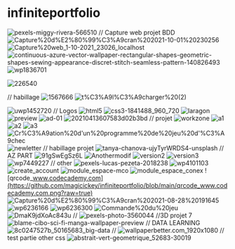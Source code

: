 # infiniteportfolio
![pexels-miggy-rivera-566510](https://github.com/magicickey/infiniteportfolio/blob/main/pexels-miggy-rivera-5665104.jpg?raw=true)
// Capture web projet BDD
![Capture%20d%E2%80%99%C3%A9cran%202021-10-01%20230256](https://github.com/magicickey/infiniteportfolio/blob/main/Capture%20d%E2%80%99%C3%A9cran%202021-10-01%20230256.png?raw=true)
![Capture%20web_1-10-2021_23026_localhost](https://github.com/magicickey/infiniteportfolio/blob/main/Capture%20web_1-10-2021_23026_localhost.jpeg?raw=true)
![continuous-azure-vector-wallpaper-rectangular-shapes-geometric-shapes-sewing-appearance-discret-stitch-seamless-pattern-140826493](https://github.com/magicickey/infiniteportfolio/blob/main/continuous-azure-vector-wallpaper-rectangular-shapes-geometric-shapes-sewing-appearance-discret-stitch-seamless-pattern-140826493.jpg?raw=true)
![wp1836701](https://github.com/magicickey/infiniteportfolio/blob/main/wp1836701.webp?raw=true)

![226540](https://github.com/magicickey/infiniteportfolio/blob/main/226540.png?raw=true)


// habillage
![1567666](https://github.com/magicickey/infiniteportfolio/blob/main/1567666.png?raw=true)
![t%C3%A9l%C3%A9charger%20(2)](https://github.com/magicickey/infiniteportfolio/blob/main/t%C3%A9l%C3%A9charger%20(2).jfif?raw=true)

![uwp1452720](https://github.com/magicickey/infiniteportfolio/blob/main/uwp1452720.webp?raw=true)
// Logos
![html5](https://github.com/magicickey/infiniteportfolio/blob/main/html5.png?raw=true)
![css3-1841488_960_720](https://github.com/magicickey/infiniteportfolio/blob/main/css3-1841488_960_720.webp?raw=true)
![laragon](https://github.com/magicickey/infiniteportfolio/blob/main/laragon.jpg?raw=true)
![preview](https://github.com/magicickey/infiniteportfolio/blob/main/preview.png?raw=true)
![ad-01](https://github.com/magicickey/infiniteportfolio/blob/main/ad-01-.webp?raw=true)
![20210413607583d02b3bd](https://github.com/magicickey/infiniteportfolio/blob/main/20210413607583d02b3bd.jpeg?raw=true)
// projet
![workzone](https://github.com/magicickey/infiniteportfolio/blob/main/workzone.jpeg?raw=true)
![a1](https://github.com/magicickey/infiniteportfolio/blob/main/a1.jpeg?raw=true)
![a2](https://github.com/magicickey/infiniteportfolio/blob/main/a2.jpeg?raw=true)
![a3](https://github.com/magicickey/infiniteportfolio/blob/main/a3.jpeg?raw=true)
![Cr%C3%A9ation%20d'un%20programme%20de%20jeu%20d'%C3%A9chec](https://github.com/magicickey/infiniteportfolio/blob/main/Cr%C3%A9ation%20d'un%20programme%20de%20jeu%20d'%C3%A9chec.png?raw=true)
![newletter](https://github.com/magicickey/infiniteportfolio/blob/main/newletter.jpeg?raw=true)
// habillage projet
![tanya-chanova-ujyTyrWRDS4-unsplash](https://github.com/magicickey/infiniteportfolio/blob/main/tanya-chanova-ujyTyrWRDS4-unsplash.jpg?raw=true)
// AZ PART
![91gSwEgSz6L](https://github.com/magicickey/infiniteportfolio/blob/main/91gSwEgSz6L.jpg?raw=true)
![Anothermodif](https://github.com/magicickey/infiniteportfolio/blob/main/Anothermodif.jpeg?raw=true)
![version2](https://github.com/magicickey/infiniteportfolio/blob/main/version2.jpeg?raw=true)
![version3](https://github.com/magicickey/infiniteportfolio/blob/main/version3.jpeg?raw=true)
![]()
![wp7449227](https://github.com/magicickey/infiniteportfolio/blob/main/wp7449227.jpg?raw=true)
// other
![pexels-lucas-pezeta-2018238](https://github.com/magicickey/infiniteportfolio/blob/main/pexels-lucas-pezeta-2018238.jpg?raw=true)
![wp4101103](https://github.com/magicickey/infiniteportfolio/blob/main/wp4101103.png?raw=true)
![create_account](https://github.com/magicickey/infiniteportfolio/blob/main/module_create_account.jpeg?raw=true)
![module_espace-mco](https://github.com/magicickey/infiniteportfolio/blob/main/module_espace-mco.jpeg?raw=true)
![module_espace_conex](https://github.com/magicickey/infiniteportfolio/blob/main/module_espace_conex.jpeg?raw=true)
![qrcode_www.codecademy.com](https://github.com/magicickey/infiniteportfolio/blob/main/qrcode_www.codecademy.com.png?raw=true)
![Capture%20d%E2%80%99%C3%A9cran%202021-08-28%20191645](https://github.com/magicickey/infiniteportfolio/blob/main/Capture%20d%E2%80%99%C3%A9cran%202021-08-28%20191645.png?raw=true)
![wp6236166](https://github.com/magicickey/infiniteportfolio/blob/main/wp6236166.webp?raw=true)
![wp6236300](https://github.com/magicickey/infiniteportfolio/blob/main/wp6236300.webp?raw=true)
![Commande%20du%20jeu](https://github.com/magicickey/infiniteportfolio/blob/main/Commande%20du%20jeu.png?raw=true)
![DmaK9jdXoAc843u](https://github.com/magicickey/infiniteportfolio/blob/main/DmaK9jdXoAc843u.jfif?raw=true)
//
![pexels-photo-3560044](https://github.com/magicickey/infiniteportfolio/blob/main/pexels-photo-3560044.jpeg?raw=true)
//3D projet 7
![blame-cibo-sci-fi-manga-wallpaper-preview](https://github.com/magicickey/infiniteportfolio/blob/main/blame-cibo-sci-fi-manga-wallpaper-preview.png?raw=true)
// DATA LEARNING
![8c0247527b_50165683_big-data](https://github.com/magicickey/infiniteportfolio/blob/main/8c0247527b_50165683_big-data.jpg?raw=true)
//
![wallpaperbetter.com_1920x1080](https://github.com/magicickey/infiniteportfolio/blob/main/wallpaperbetter.com_1920x1080.jpg?raw=true)
// test partie other css
![abstrait-vert-geometrique_52683-30019](https://github.com/magicickey/infiniteportfolio/blob/main/abstrait-vert-geometrique_52683-30019.jpg?raw=true)
